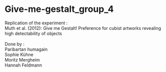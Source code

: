 # Give-me-gestalt_group_4
Replication of the experiment :<br />
Muth et al. (2012): Give me Gestalt! Preference for cubist artworks revealing high detectability of objects <br />
<br />
Done by :<br />
Paribartan humagain <br />
Sophie Kühne <br />
Moritz Mergheim <br />
Hannah Feldmann<br />
